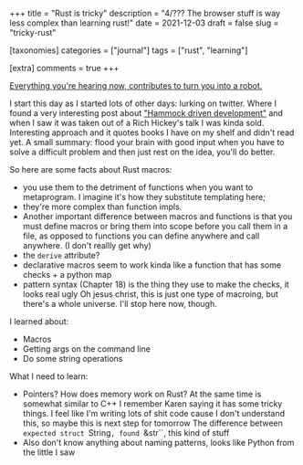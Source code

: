 +++
title = "Rust is tricky"
description = "4/??? The browser stuff is way less complex than learning rust!"
date = 2021-12-03
draft = false
slug = "tricky-rust"

[taxonomies]
categories = ["journal"]
tags = ["rust", "learning"]

[extra]
comments = true
+++

[Everything you're hearing now, contributes to turn you into a robot.](https://open.spotify.com/album/1pRQnDjYshduiknpZpWrPc?si=7kgyXPDUQo6LNIcEDAg5lg)

I start this day as I started lots of other days: lurking on twitter. Where I found a very interesting post about ["Hammock driven development"](https://stokoe.me/summary-hammock-driven-development/) and when I saw it was taken out of a Rich Hickey's talk I was kinda sold. Interesting approach and it quotes books I have on my shelf and didn't read yet. A small summary: flood your brain with good input when you have to solve a difficult problem and then just rest on the idea, you'll do better.

So here are some facts about Rust macros:
* you use them to the detriment of functions when you want to metaprogram. I imagine it's how they substitute templating here;
* they're more complex than function impls.
* Another important difference between macros and functions is that you must define macros or bring them into scope before you call them in a file, as opposed to functions you can define anywhere and call anywhere. (I don't reallly get why)
* the `derive` attribute?
* declarative macros seem to work kinda like a function that has some checks + a python map
* pattern syntax (Chapter 18) is the thing they use to make the checks, it looks real ugly
Oh jesus christ, this is just one type of macroing, but there's a whole universe. I'll stop here now, though.

I learned about:
* Macros
* Getting args on the command line
* Do some string operations

What I need to learn:
* Pointers? How does memory work on Rust? At the same time is somewhat similar to C++ I remember Karen saying it has some tricky things. I feel like I'm writing lots of shit code cause I don't understand this, so maybe this is next step for tomorrow
    The difference between `expected struct `String`, found `&str``, this kind of stuff
* Also don't know anything about naming patterns, looks like Python from the little I saw